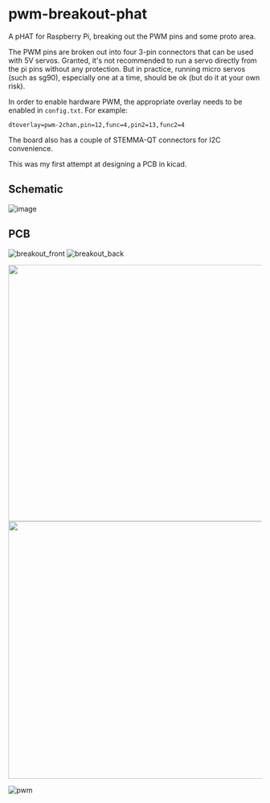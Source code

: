 # pwm-breakout-phat
A pHAT for Raspberry Pi, breaking out the PWM pins and some proto area.

The PWM pins are broken out into four 3-pin connectors that can be used with 5V servos. Granted, it's not recommended to run a servo directly from the pi pins without any protection. 
But in practice, running micro servos (such as sg90), especially one at a time, should be ok (but do it at your own risk). 

In order to enable hardware PWM, the appropriate overlay needs to be enabled in `config.txt`. For example:
```
dtoverlay=pwm-2chan,pin=12,func=4,pin2=13,func2=4
```

The board also has a couple of STEMMA-QT connectors for I2C convenience.

This was my first attempt at designing a PCB in kicad.

## Schematic
![image](https://github.com/asssaf/pwm-breakout-phat/assets/445552/9c86cfea-85a6-4fbd-bb00-8d6bab838621)

## PCB
![breakout_front](https://github.com/asssaf/pwm-breakout-phat/assets/445552/b4fd969f-b086-45a4-8af5-0424d37bb7d2)
![breakout_back](https://github.com/asssaf/pwm-breakout-phat/assets/445552/71b862d1-e58b-4157-89b3-c7594aa0feab)



<img src="https://github.com/asssaf/pwm-breakout-phat/assets/445552/d1748a43-8422-45ef-a861-9130384fb440" width="510" />

<img src="https://github.com/asssaf/pwm-breakout-phat/assets/445552/fb6683cd-17f2-46c5-b49e-caedf715c5b0" width="512" />

![pwm](https://github.com/asssaf/pwm-breakout-phat/assets/445552/e8f5a4c9-7569-49a8-befb-26418d36b4ac)
